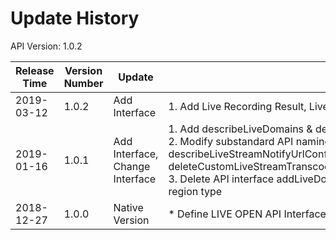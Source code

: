 # Update History #
API Version: 1.0.2

|Release Time|Version Number| Update |Instructions|
|------------|-------|------|-------|
|2019-03-12|1.0.2| Add Interface|  1. Add Live Recording Result, Live Porn Identification, Live Snapshot Search Interface|
|2019-01-16|1.0.1| Add Interface, Change Interface |  1. Add describeLiveDomains & describeLiveStreamOnlineList & describeLiveStreamPublishList & addLiveRecordTask <br> 2. Modify substandard API naming, e.g.: <br> describeLiveStreamNotifyUrlConfig,setLiveStreamNotifyUrlConfig,deleteLiveStreamUrlNotifyConfig,addCustomLiveStreamTranscode,<br> deleteCustomLiveStreamTranscode,addLiveStreamRecordNotifyConfig,addLiveStreamSnapshotNotifyConfig <br> 3. Delete API interface addLiveDomain api region type and  describeLiveDomainDetail api contains publishDomain & playDomain region type|
|2018-12-27|1.0.0| Native Version |* Define LIVE OPEN API Interface, Add API Field Description and Interface Definition|
